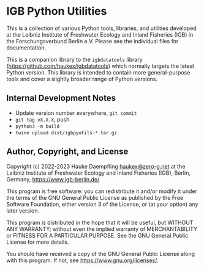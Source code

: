 IGB Python Utilities
====================

This is a collection of various Python tools, libraries, and utilities
developed at the Leibniz Institute of Freshwater Ecology and Inland Fisheries
(IGB) in the Forschungsverbund Berlin e.V.
Please see the individual files for documentation.

This is a companion library to the `igbdatatools` library
(<https://github.com/haukex/igbdatatools>) which normally targets the latest
Python version.
This library is intended to contain more general-purpose tools and
cover a slightly broader range of Python versions.


Internal Development Notes
--------------------------

- Update version number everywhere, `git commit`
- `git tag vX.X.X`, push
- `python3 -m build`
- `twine upload dist/igbpyutils-*.tar.gz`


Author, Copyright, and License
------------------------------

Copyright (c) 2022-2023 Hauke Daempfling <haukex@zero-g.net>
at the Leibniz Institute of Freshwater Ecology and Inland Fisheries (IGB),
Berlin, Germany, <https://www.igb-berlin.de/>

This program is free software: you can redistribute it and/or modify
it under the terms of the GNU General Public License as published by
the Free Software Foundation, either version 3 of the License, or
(at your option) any later version.

This program is distributed in the hope that it will be useful,
but WITHOUT ANY WARRANTY; without even the implied warranty of
MERCHANTABILITY or FITNESS FOR A PARTICULAR PURPOSE. See the
GNU General Public License for more details.

You should have received a copy of the GNU General Public License
along with this program. If not, see <https://www.gnu.org/licenses/>.
